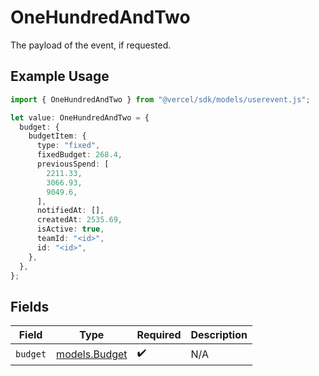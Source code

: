 # OneHundredAndTwo

The payload of the event, if requested.

## Example Usage

```typescript
import { OneHundredAndTwo } from "@vercel/sdk/models/userevent.js";

let value: OneHundredAndTwo = {
  budget: {
    budgetItem: {
      type: "fixed",
      fixedBudget: 268.4,
      previousSpend: [
        2211.33,
        3066.93,
        9049.6,
      ],
      notifiedAt: [],
      createdAt: 2535.69,
      isActive: true,
      teamId: "<id>",
      id: "<id>",
    },
  },
};
```

## Fields

| Field                                | Type                                 | Required                             | Description                          |
| ------------------------------------ | ------------------------------------ | ------------------------------------ | ------------------------------------ |
| `budget`                             | [models.Budget](../models/budget.md) | :heavy_check_mark:                   | N/A                                  |